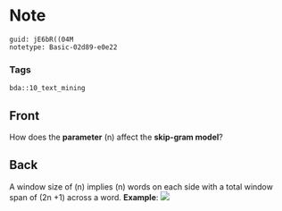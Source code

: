 # Note
```
guid: jE6bR((04M
notetype: Basic-02d89-e0e22
```

### Tags
```
bda::10_text_mining
```

## Front
How does the <b>parameter</b> \(n\) affect the <b>skip-gram
model</b>?

## Back
A window size of \(n\) implies \(n\) words on each side with a
total window span of \(2n +1\) across a word. <b>Example</b>:
<img src="paste-bb1241bad172b8979a5aa9187c2e71e79dede522.jpg">
